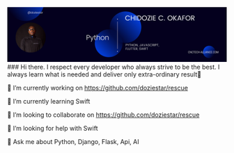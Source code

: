 <img src="DOZIE2.png">
### Hi there. I respect every developer who always strive to be the best. I always learn what is needed and deliver only extra-ordinary result👋

🔭 I’m currently working on https://github.com/doziestar/rescue

🌱 I’m currently learning Swift

👯 I’m looking to collaborate on https://github.com/doziestar/rescue

🤔 I’m looking for help with Swift

💬 Ask me about Python, Django, Flask, Api, AI
<!--
**doziestar/doziestar** is a ✨ _special_ ✨ repository because its `README.md` (this file) appears on your GitHub profile.
https://github-profile-trophy.vercel.app/?username=doziestar&row=2&column=3
🔭 I’m currently working on https://github.com/doziestar/rescue
🌱 I’m currently learning Swift
👯 I’m looking to collaborate on https://github.com/doziestar/rescue
🤔 I’m looking for help with Swift
💬 Ask me about Python, Django, Flask, Api, AI

Here are some ideas to get you started:


- 📫 How to reach me: ...
- 😄 Pronouns: ...
- ⚡ Fun fact: ...
-->
